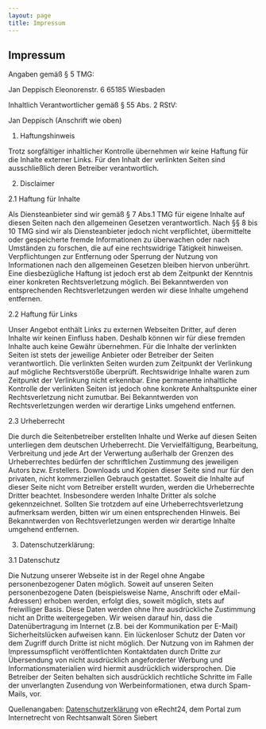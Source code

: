 ```yaml
---
layout: page
title: Impressum
---
```


## Impressum

Angaben gemäß § 5 TMG:

Jan Deppisch
Eleonorenstr. 6
65185 Wiesbaden

Inhaltlich Verantwortlicher gemäß § 55 Abs. 2 RStV:

Jan Deppisch (Anschrift wie oben)

1. Haftungshinweis

Trotz sorgfältiger inhaltlicher Kontrolle übernehmen wir keine Haftung für die Inhalte
	externer Links. Für den Inhalt der verlinkten Seiten sind ausschließlich deren Betreiber
	verantwortlich.

2. Disclaimer

2.1 Haftung für Inhalte

Als Diensteanbieter sind wir gemäß § 7 Abs.1 TMG für eigene Inhalte auf diesen Seiten
	nach den allgemeinen Gesetzen verantwortlich. Nach §§ 8 bis 10 TMG sind wir als
	Diensteanbieter jedoch nicht verpflichtet, übermittelte oder gespeicherte fremde
	Informationen zu überwachen oder nach Umständen zu forschen, die auf eine rechtswidrige
	Tätigkeit hinweisen. Verpflichtungen zur Entfernung oder Sperrung der Nutzung von
	Informationen nach den allgemeinen Gesetzen bleiben hiervon unberührt. Eine
	diesbezügliche Haftung ist jedoch erst ab dem Zeitpunkt der Kenntnis einer konkreten
	Rechtsverletzung möglich. Bei Bekanntwerden von entsprechenden Rechtsverletzungen werden
	wir diese Inhalte umgehend entfernen.

2.2 Haftung für Links

Unser Angebot enthält Links zu externen Webseiten Dritter, auf deren Inhalte wir keinen
	Einfluss haben. Deshalb können wir für diese fremden Inhalte auch keine Gewähr
	übernehmen. Für die Inhalte der verlinkten Seiten ist stets der jeweilige Anbieter oder
	Betreiber der Seiten verantwortlich. Die verlinkten Seiten wurden zum Zeitpunkt der
	Verlinkung auf mögliche Rechtsverstöße überprüft. Rechtswidrige Inhalte waren zum
	Zeitpunkt der Verlinkung nicht erkennbar. Eine permanente inhaltliche Kontrolle der
	verlinkten Seiten ist jedoch ohne konkrete Anhaltspunkte einer Rechtsverletzung nicht
	zumutbar. Bei Bekanntwerden von Rechtsverletzungen werden wir derartige Links umgehend
	entfernen.

2.3 Urheberrecht

Die durch die Seitenbetreiber erstellten Inhalte und Werke auf diesen Seiten unterliegen
	dem deutschen Urheberrecht. Die Vervielfältigung, Bearbeitung, Verbreitung und jede Art
	der Verwertung außerhalb der Grenzen des Urheberrechtes bedürfen der schriftlichen
	Zustimmung des jeweiligen Autors bzw. Erstellers. Downloads und Kopien dieser Seite sind
	nur für den privaten, nicht kommerziellen Gebrauch gestattet. Soweit die Inhalte auf
	dieser Seite nicht vom Betreiber erstellt wurden, werden die Urheberrechte Dritter
	beachtet. Insbesondere werden Inhalte Dritter als solche gekennzeichnet. Sollten Sie
	trotzdem auf eine Urheberrechtsverletzung aufmerksam werden, bitten wir um einen
	entsprechenden Hinweis. Bei Bekanntwerden von Rechtsverletzungen werden wir derartige
	Inhalte umgehend entfernen.

3. Datenschutzerklärung:

3.1 Datenschutz

Die Nutzung unserer Webseite ist in der Regel ohne Angabe personenbezogener Daten
	möglich. Soweit auf unseren Seiten personenbezogene Daten (beispielsweise Name,
	Anschrift oder eMail-Adressen) erhoben werden, erfolgt dies, soweit möglich, stets auf
	freiwilliger Basis. Diese Daten werden ohne Ihre ausdrückliche Zustimmung nicht an
	Dritte weitergegeben.&nbsp;Wir weisen darauf hin, dass die Datenübertragung im Internet
	(z.B. bei der Kommunikation per E-Mail) Sicherheitslücken aufweisen kann. Ein
	lückenloser Schutz der Daten vor dem Zugriff durch Dritte ist nicht möglich.&nbsp;Der
	Nutzung von im Rahmen der Impressumspflicht veröffentlichten Kontaktdaten durch Dritte
	zur Übersendung von nicht ausdrücklich angeforderter Werbung und Informationsmaterialien
	wird hiermit ausdrücklich widersprochen. Die Betreiber der Seiten behalten sich
	ausdrücklich rechtliche Schritte im Falle der unverlangten Zusendung von
	Werbeinformationen, etwa durch Spam-Mails, vor.

Quellenangaben: <a href="http://www.e-recht24.de/muster-datenschutzerklaerung.htm" target="_blank">Datenschutzerklärung</a>&nbsp;von eRecht24, dem Portal
	zum Internetrecht von Rechtsanwalt Sören Siebert
